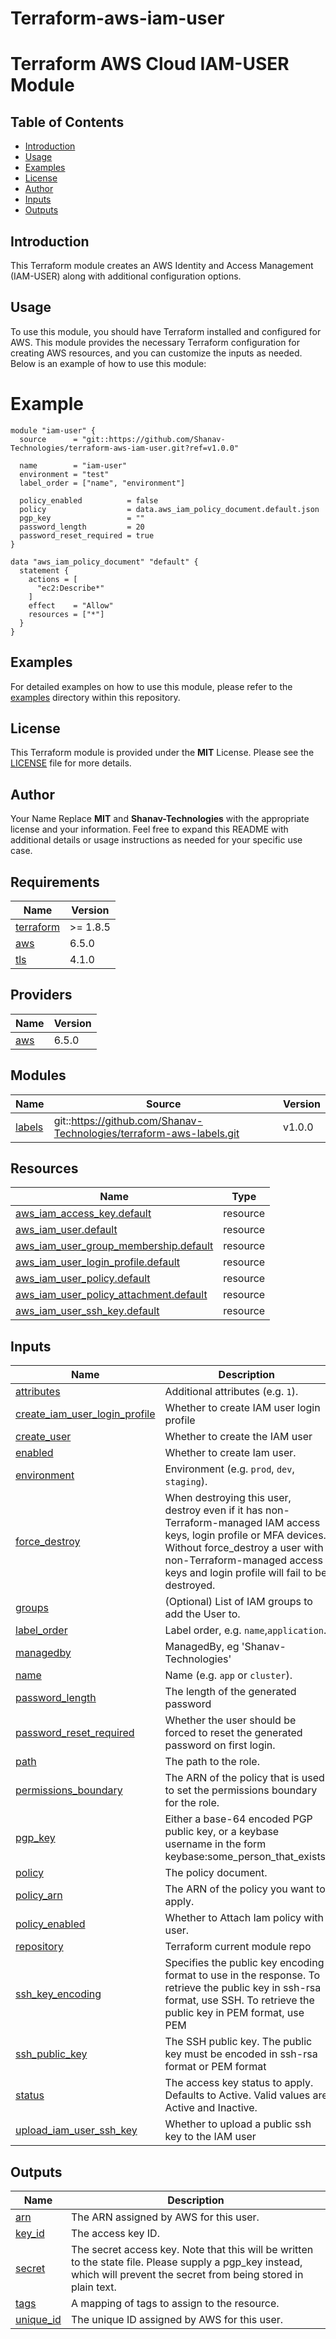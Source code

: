 # Terraform-aws-iam-user

# Terraform AWS Cloud IAM-USER  Module

## Table of Contents
- [Introduction](#introduction)
- [Usage](#usage)
- [Examples](#examples)
- [License](#license)
- [Author](#Author)
- [Inputs](#inputs)
- [Outputs](#outputs)

## Introduction
This Terraform module creates an AWS Identity and Access Management (IAM-USER) along with additional configuration options.
## Usage
To use this module, you should have Terraform installed and configured for AWS. This module provides the necessary Terraform configuration for creating AWS resources, and you can customize the inputs as needed. Below is an example of how to use this module:

# Example
```hcl
module "iam-user" {
  source      = "git::https://github.com/Shanav-Technologies/terraform-aws-iam-user.git?ref=v1.0.0"

  name        = "iam-user"
  environment = "test"
  label_order = ["name", "environment"]

  policy_enabled          = false
  policy                  = data.aws_iam_policy_document.default.json
  pgp_key                 = ""
  password_length         = 20
  password_reset_required = true
}

data "aws_iam_policy_document" "default" {
  statement {
    actions = [
      "ec2:Describe*"
    ]
    effect    = "Allow"
    resources = ["*"]
  }
}
```


## Examples
For detailed examples on how to use this module, please refer to the [examples](https://github.com/Shanav-Technologies/terraform-aws-iam-user/tree/master/_example) directory within this repository.

## License
This Terraform module is provided under the **MIT** License. Please see the [LICENSE](https://github.com/Shanav-Technologies/terraform-aws-iam-user/blob/master/LICENSE) file for more details.

## Author
Your Name
Replace **MIT** and **Shanav-Technologies** with the appropriate license and your information. Feel free to expand this README with additional details or usage instructions as needed for your specific use case.


<!-- BEGIN_TF_DOCS -->
## Requirements

| Name | Version |
|------|---------|
| <a name="requirement_terraform"></a> [terraform](#requirement\_terraform) | >= 1.8.5 |
| <a name="requirement_aws"></a> [aws](#requirement\_aws) | 6.5.0 |
| <a name="requirement_tls"></a> [tls](#requirement\_tls) | 4.1.0 |

## Providers

| Name | Version |
|------|---------|
| <a name="provider_aws"></a> [aws](#provider\_aws) | 6.5.0 |

## Modules

| Name | Source | Version |
|------|--------|---------|
| <a name="module_labels"></a> [labels](#module\_labels) | git::https://github.com/Shanav-Technologies/terraform-aws-labels.git | v1.0.0 |

## Resources

| Name | Type |
|------|------|
| [aws_iam_access_key.default](https://registry.terraform.io/providers/hashicorp/aws/6.5.0/docs/resources/iam_access_key) | resource |
| [aws_iam_user.default](https://registry.terraform.io/providers/hashicorp/aws/6.5.0/docs/resources/iam_user) | resource |
| [aws_iam_user_group_membership.default](https://registry.terraform.io/providers/hashicorp/aws/6.5.0/docs/resources/iam_user_group_membership) | resource |
| [aws_iam_user_login_profile.default](https://registry.terraform.io/providers/hashicorp/aws/6.5.0/docs/resources/iam_user_login_profile) | resource |
| [aws_iam_user_policy.default](https://registry.terraform.io/providers/hashicorp/aws/6.5.0/docs/resources/iam_user_policy) | resource |
| [aws_iam_user_policy_attachment.default](https://registry.terraform.io/providers/hashicorp/aws/6.5.0/docs/resources/iam_user_policy_attachment) | resource |
| [aws_iam_user_ssh_key.default](https://registry.terraform.io/providers/hashicorp/aws/6.5.0/docs/resources/iam_user_ssh_key) | resource |

## Inputs

| Name | Description | Type | Default | Required |
|------|-------------|------|---------|:--------:|
| <a name="input_attributes"></a> [attributes](#input\_attributes) | Additional attributes (e.g. `1`). | `list(any)` | `[]` | no |
| <a name="input_create_iam_user_login_profile"></a> [create\_iam\_user\_login\_profile](#input\_create\_iam\_user\_login\_profile) | Whether to create IAM user login profile | `bool` | `true` | no |
| <a name="input_create_user"></a> [create\_user](#input\_create\_user) | Whether to create the IAM user | `bool` | `true` | no |
| <a name="input_enabled"></a> [enabled](#input\_enabled) | Whether to create Iam user. | `bool` | `true` | no |
| <a name="input_environment"></a> [environment](#input\_environment) | Environment (e.g. `prod`, `dev`, `staging`). | `string` | `""` | no |
| <a name="input_force_destroy"></a> [force\_destroy](#input\_force\_destroy) | When destroying this user, destroy even if it has non-Terraform-managed IAM access keys, login profile or MFA devices. Without force\_destroy a user with non-Terraform-managed access keys and login profile will fail to be destroyed. | `bool` | `false` | no |
| <a name="input_groups"></a> [groups](#input\_groups) | (Optional) List of IAM groups to add the User to. | `list(string)` | `[]` | no |
| <a name="input_label_order"></a> [label\_order](#input\_label\_order) | Label order, e.g. `name`,`application`. | `list(any)` | `[]` | no |
| <a name="input_managedby"></a> [managedby](#input\_managedby) | ManagedBy, eg 'Shanav-Technologies' | `string` | `"Shanav-Technologies"` | no |
| <a name="input_name"></a> [name](#input\_name) | Name  (e.g. `app` or `cluster`). | `string` | `""` | no |
| <a name="input_password_length"></a> [password\_length](#input\_password\_length) | The length of the generated password | `number` | `20` | no |
| <a name="input_password_reset_required"></a> [password\_reset\_required](#input\_password\_reset\_required) | Whether the user should be forced to reset the generated password on first login. | `bool` | `true` | no |
| <a name="input_path"></a> [path](#input\_path) | The path to the role. | `string` | `"/"` | no |
| <a name="input_permissions_boundary"></a> [permissions\_boundary](#input\_permissions\_boundary) | The ARN of the policy that is used to set the permissions boundary for the role. | `string` | `""` | no |
| <a name="input_pgp_key"></a> [pgp\_key](#input\_pgp\_key) | Either a base-64 encoded PGP public key, or a keybase username in the form keybase:some\_person\_that\_exists. | `string` | `""` | no |
| <a name="input_policy"></a> [policy](#input\_policy) | The policy document. | `any` | `null` | no |
| <a name="input_policy_arn"></a> [policy\_arn](#input\_policy\_arn) | The ARN of the policy you want to apply. | `string` | `""` | no |
| <a name="input_policy_enabled"></a> [policy\_enabled](#input\_policy\_enabled) | Whether to Attach Iam policy with user. | `bool` | `false` | no |
| <a name="input_repository"></a> [repository](#input\_repository) | Terraform current module repo | `string` | `""` | no |
| <a name="input_ssh_key_encoding"></a> [ssh\_key\_encoding](#input\_ssh\_key\_encoding) | Specifies the public key encoding format to use in the response. To retrieve the public key in ssh-rsa format, use SSH. To retrieve the public key in PEM format, use PEM | `string` | `"SSH"` | no |
| <a name="input_ssh_public_key"></a> [ssh\_public\_key](#input\_ssh\_public\_key) | The SSH public key. The public key must be encoded in ssh-rsa format or PEM format | `string` | `""` | no |
| <a name="input_status"></a> [status](#input\_status) | The access key status to apply. Defaults to Active. Valid values are Active and Inactive. | `string` | `"Active"` | no |
| <a name="input_upload_iam_user_ssh_key"></a> [upload\_iam\_user\_ssh\_key](#input\_upload\_iam\_user\_ssh\_key) | Whether to upload a public ssh key to the IAM user | `bool` | `false` | no |

## Outputs

| Name | Description |
|------|-------------|
| <a name="output_arn"></a> [arn](#output\_arn) | The ARN assigned by AWS for this user. |
| <a name="output_key_id"></a> [key\_id](#output\_key\_id) | The access key ID. |
| <a name="output_secret"></a> [secret](#output\_secret) | The secret access key. Note that this will be written to the state file. Please supply a pgp\_key instead, which will prevent the secret from being stored in plain text. |
| <a name="output_tags"></a> [tags](#output\_tags) | A mapping of tags to assign to the resource. |
| <a name="output_unique_id"></a> [unique\_id](#output\_unique\_id) | The unique ID assigned by AWS for this user. |
<!-- END_TF_DOCS -->